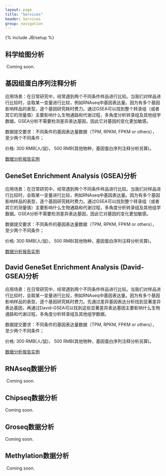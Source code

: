 ```yaml
---
layout: page
title: "Services"
header: Services
group: navigation
---
```

{% include JB/setup %}

## 科学绘图分析

  Coming soon.
  
## 基因组蛋白序列注释分析

  应用场景：在日常研究中，经常遇到两个不同条件样品进行比较。当我们对样品进行比较时，会取某一变量进行比较，例如RNAseq中基因表达量。因为有多个基因影响样品的表型，逐个基因研究耗时费力。通过GSEA可以找到整个转录组（或者其它的测量值）主要影响什么生物通路和代谢过程，多角度分析转录组及其他组学数据。GSEA分析不需要检测差异表达基因，因此它对基因的变化更加敏感。
  
  数据提交要求：不同条件的基因表达量数据（TPM, RPKM, FPKM or others），至少两个不同条件；
  
  价格: 300 RMB(人/鼠)， 500 RMB(其他物种，基因蛋白序列注释分析另算)。
  
  [数据分析报告实例]()
  
## GeneSet Enrichment Analysis (GSEA)分析

  应用场景：在日常研究中，经常遇到两个不同条件样品进行比较。当我们对样品进行比较时，会取某一变量进行比较，例如RNAseq中基因表达量。因为有多个基因影响样品的表型，逐个基因研究耗时费力。通过GSEA可以找到整个转录组（或者其它的测量值）主要影响什么生物通路和代谢过程，多角度分析转录组及其他组学数据。GSEA分析不需要检测差异表达基因，因此它对基因的变化更加敏感。
  
  数据提交要求：不同条件的基因表达量数据（TPM, RPKM, FPKM or others），至少两个不同条件；
  
  价格: 300 RMB(人/鼠)， 500 RMB(其他物种，基因蛋白序列注释分析另算)。
  
  [数据分析报告实例]()
  
## David GeneSet Enrichment Analysis (David-GSEA)分析

  应用场景：在日常研究中，经常遇到两个不同条件样品进行比较。当我们对样品进行比较时，会取某一变量进行比较，例如RNAseq中基因表达量。因为有多个基因影响样品的表型，逐个基因研究耗时费力。先通过差异基因表达分析找到显著差异表达基因，再通过David-GSEA可以找到这些显著差异表达基因主要影响什么生物通路和代谢过程，多角度分析转录组及其他组学数据。
  
  数据提交要求：不同条件的基因表达量数据（TPM, RPKM, FPKM or others），至少两个不同条件；
  
  价格: 300 RMB(人/鼠)， 500 RMB(其他物种，基因蛋白序列注释分析另算)。
  
  [数据分析报告实例]()
  
## RNAseq数据分析

  Coming soon.
  
## Chipseq数据分析

  Coming soon.
  
## Groseq数据分析

  Coming soon.
  
## Methylation数据分析

  Coming soon.
  
  
